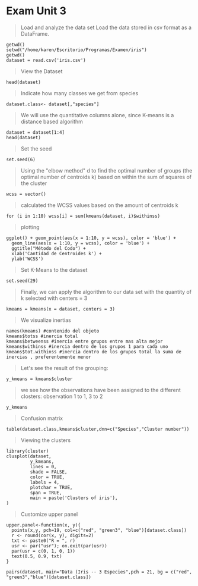 # Exam Unit 3


> Load and analyze the data set Load the data stored in csv format as a DataFrame.
```
getwd()
setwd("/home/karen/Escritorio/Programas/Examen/iris")
getwd()
dataset = read.csv('iris.csv')
```

> View the Dataset
```
head(dataset)
```

> Indicate how many classes we get from species 
```
dataset.class<- dataset[,"species"]
```

> We will use the quantitative columns alone, since K-means
> is a distance based algorithm
```
dataset = dataset[1:4]
head(dataset)
```

> Set the seed
```
set.seed(6)
```

> Using the "elbow method" d to find the optimal number of groups (the optimal number of centroids k)
> based on within the sum of squares of the cluster
```
wcss = vector()
```

> calculated the WCSS values based on the amount of centroids k
```
for (i in 1:10) wcss[i] = sum(kmeans(dataset, i)$withinss)
```

> plotting

```
ggplot() + geom_point(aes(x = 1:10, y = wcss), color = 'blue') + 
  geom_line(aes(x = 1:10, y = wcss), color = 'blue') + 
  ggtitle("Método del Codo") + 
  xlab('Cantidad de Centroides k') + 
  ylab('WCSS')
```

> Set K-Means to the dataset
```
set.seed(29)
```

> Finally, we can apply the algorithm to our data set with the quantity of k selected with centers = 3
```
kmeans = kmeans(x = dataset, centers = 3)
```

> We visualize inertias
```
names(kmeans) #contenido del objeto
kmeans$totss #inercia total
kmeans$betweenss #inercia entre grupos entre mas alta mejor
kmeans$withinss #inercia dentro de los grupos 1 para cada uno
kmeans$tot.withinss #inercia dentro de los grupos total la suma de inercias , preferentemente menor
```

> Let's see the result of the grouping:
```
y_kmeans = kmeans$cluster
```

> we see how the observations have been assigned to the different closters: observation 1 to 1, 3 to 2
```
y_kmeans
```


> Confusion matrix
```
table(dataset.class,kmeans$cluster,dnn=c("Species","Cluster number"))
```

> Viewing the clusters
```
library(cluster)
clusplot(dataset,
         y_kmeans,
         lines = 0,
         shade = FALSE,
         color = TRUE,
         labels = 4,
         plotchar = TRUE,
         span = TRUE,
         main = paste('Clusters of iris'),
)
```

> Customize upper panel
```
upper.panel<-function(x, y){
  points(x,y, pch=19, col=c("red", "green3", "blue")[dataset.class])
  r <- round(cor(x, y), digits=2)
  txt <- paste0("R = ", r)
  usr <- par("usr"); on.exit(par(usr))
  par(usr = c(0, 1, 0, 1))
  text(0.5, 0.9, txt)
}
```
```
pairs(dataset, main="Data (Iris -- 3 Especies",pch = 21, bg = c("red", "green3","blue")[dataset.class])
```
